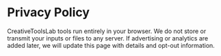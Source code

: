 # Privacy Policy
CreativeToolsLab tools run entirely in your browser. We do not store or transmit your inputs or files to any server. If advertising or analytics are added later, we will update this page with details and opt-out information.
